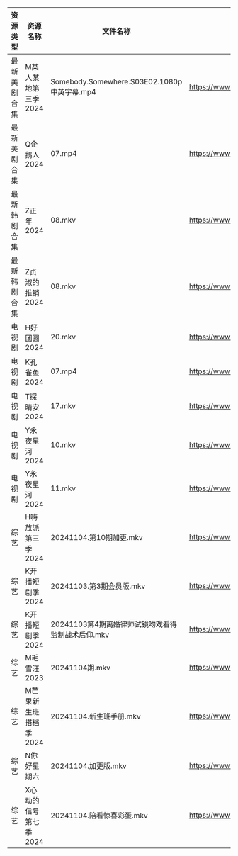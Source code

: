 | 资源类型   | 资源名称          | 文件名称                                    | 分享链接                                      | 更新时间                |
| ------ | ------------- | --------------------------------------- | ----------------------------------------- | ------------------- |
| 最新美剧合集 | M某人某地第三季2024  | Somebody.Somewhere.S03E02.1080p中英字幕.mp4 | https://www.alipan.com/s/kCctPYRw6TA      | 2024-11-04 14:06:05 |
| 最新美剧合集 | Q企鹅人2024      | 07.mp4                                  | https://www.alipan.com/s/vDUaCfprWEZ      | 2024-11-04 14:06:16 |
| 最新韩剧合集 | Z正年2024       | 08.mkv                                  | https://www.alipan.com/s/sTneuapS1wk      | 2024-11-04 00:06:43 |
| 最新韩剧合集 | Z贞淑的推销2024    | 08.mkv                                  | https://www.alipan.com/s/h5xmVkTJtTV      | 2024-11-04 00:06:46 |
| 电视剧    | H好团圆2024      | 20.mkv                                  | https://www.alipan.com/s/d2bHdxmufLL      | 2024-11-04 20:05:30 |
| 电视剧    | K孔雀鱼2024      | 07.mp4                                  | https://www.alipan.com/s/9byeekozvmJ      | 2024-11-04 08:05:48 |
| 电视剧    | T探晴安2024      | 17.mkv                                  | https://www.alipan.com/s/BScPfWednTi      | 2024-11-04 14:06:44 |
| 电视剧    | Y永夜星河2024     | 10.mkv                                  | https://www.alipan.com/s/torupuzCfzz      | 2024-11-04 19:06:51 |
| 电视剧    | Y永夜星河2024     | 11.mkv                                  | https://www.alipan.com/s/torupuzCfzz      | 2024-11-04 20:06:42 |
| 综艺     | H嗨放派第三季2024   | 20241104.第10期加更.mkv                     | https://www.alipan.com/s/VRKJ132nbcQ      | 2024-11-04 14:07:24 |
| 综艺     | K开播短剧季2024    | 20241103.第3期会员版.mkv                     | https://www.alipan.com/s/RwTZ4L5wTYU      | 2024-11-04 08:07:08 |
| 综艺     | K开播短剧季2024    | 20241103第4期离婚律师试镜吻戏看得监制战术后仰.mkv         | https://www.alipan.com/s/RwTZ4L5wTYU      | 2024-11-04 08:07:08 |
| 综艺     | M毛雪汪2023      | 20241104期.mkv                           | https://www.aliyundrive.com/s/asPqfgPRqAg | 2024-11-04 14:07:44 |
| 综艺     | M芒果新生班搭档季2024 | 20241104.新生班手册.mkv                      | https://www.alipan.com/s/xnGaC7WzgLK      | 2024-11-04 14:07:50 |
| 综艺     | N你好星期六        | 20241104.加更版.mkv                        | https://www.alipan.com/s/V89qnjC6T3z      | 2024-11-04 20:07:39 |
| 综艺     | X心动的信号第七季2024 | 20241104.陪看惊喜彩蛋.mkv                     | https://www.alipan.com/s/wQqfQxMS8Sx      | 2024-11-04 14:08:54 |
